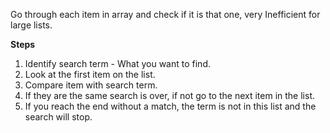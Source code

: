 Go through each item in array and check if it is that one, very Inefficient for large lists. 

**Steps**
1. Identify search term - What you want to find. 
2. Look at the first item on the list. 
3. Compare item with search term. 
4. If they are the same search is over, if not go to the next item in the list. 
5. If you reach the end without a match, the term is not in this list and the search will stop. 

